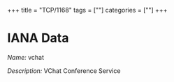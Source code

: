 +++
title = "TCP/1168"
tags = [""]
categories = [""]
+++

# IANA Data

_Name:_ vchat

_Description:_ VChat Conference Service

